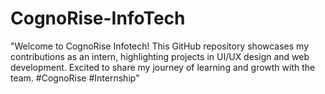 # CognoRise-InfoTech
"Welcome to CognoRise Infotech! This GitHub repository showcases my contributions as an intern, highlighting projects in UI/UX design and web development. Excited to share my journey of learning and growth with the team. #CognoRise #Internship"
